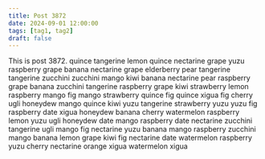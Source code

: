 ```yaml
---
title: Post 3872
date: 2024-09-01 12:00:00
tags: [tag1, tag2]
draft: false
---
```

This is post 3872.
quince
tangerine
lemon
quince
nectarine
grape
yuzu
raspberry
grape
banana
nectarine
grape
elderberry
pear
tangerine
tangerine
zucchini
zucchini
mango
kiwi
banana
nectarine
pear
raspberry
grape
banana
zucchini
tangerine
raspberry
grape
kiwi
strawberry
lemon
raspberry
mango
fig
mango
strawberry
quince
fig
quince
xigua
fig
cherry
ugli
honeydew
mango
quince
kiwi
yuzu
tangerine
strawberry
yuzu
yuzu
fig
raspberry
date
xigua
honeydew
banana
cherry
watermelon
raspberry
lemon
yuzu
ugli
honeydew
date
mango
raspberry
date
nectarine
zucchini
tangerine
ugli
mango
fig
nectarine
yuzu
banana
mango
raspberry
zucchini
mango
banana
lemon
grape
kiwi
fig
nectarine
date
watermelon
raspberry
yuzu
cherry
nectarine
orange
xigua
watermelon
xigua
